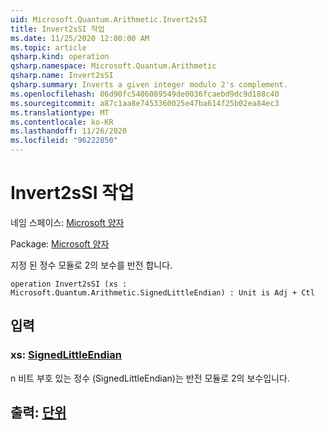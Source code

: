```yaml
---
uid: Microsoft.Quantum.Arithmetic.Invert2sSI
title: Invert2sSI 작업
ms.date: 11/25/2020 12:00:00 AM
ms.topic: article
qsharp.kind: operation
qsharp.namespace: Microsoft.Quantum.Arithmetic
qsharp.name: Invert2sSI
qsharp.summary: Inverts a given integer modulo 2's complement.
ms.openlocfilehash: 86d90fc5406089549de0036fcaebd9dc9d188c40
ms.sourcegitcommit: a87c1aa8e7453360025e47ba614f25b02ea84ec3
ms.translationtype: MT
ms.contentlocale: ko-KR
ms.lasthandoff: 11/26/2020
ms.locfileid: "96222850"
---
```

# <a name="invert2ssi-operation"></a>Invert2sSI 작업

네임 스페이스: [Microsoft 양자](xref:Microsoft.Quantum.Arithmetic)

Package: [Microsoft 양자](https://nuget.org/packages/Microsoft.Quantum.Numerics)


지정 된 정수 모듈로 2의 보수를 반전 합니다.

```qsharp
operation Invert2sSI (xs : Microsoft.Quantum.Arithmetic.SignedLittleEndian) : Unit is Adj + Ctl
```


## <a name="input"></a>입력

### <a name="xs--signedlittleendian"></a>xs: [SignedLittleEndian](xref:Microsoft.Quantum.Arithmetic.SignedLittleEndian)

n 비트 부호 있는 정수 (SignedLittleEndian)는 반전 모듈로 2의 보수입니다.



## <a name="output--unit"></a>출력: [단위](xref:microsoft.quantum.lang-ref.unit)

